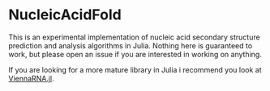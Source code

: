 # NucleicAcidFold

This is an experimental implementation of nucleic acid secondary
structure prediction and analysis algorithms in Julia.  Nothing here
is guaranteed to work, but please open an issue if you are interested
in working on anything.

If you are looking for a more mature library in Julia i recommend you
look at [ViennaRNA.jl](https://github.com/marcom/ViennaRNA.jl).

